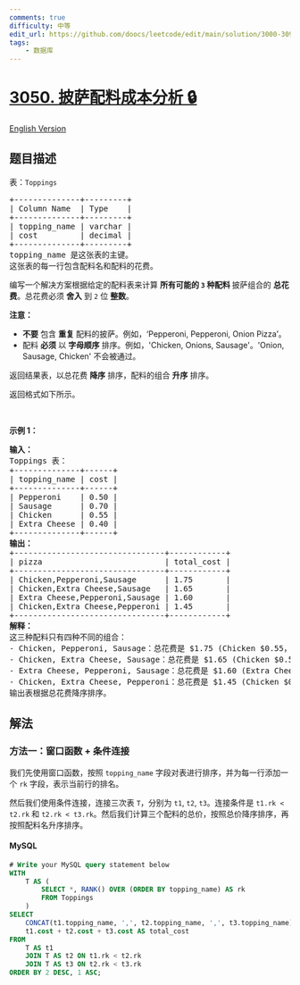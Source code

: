 ```yaml
---
comments: true
difficulty: 中等
edit_url: https://github.com/doocs/leetcode/edit/main/solution/3000-3099/3050.Pizza%20Toppings%20Cost%20Analysis/README.md
tags:
    - 数据库
---
```


<!-- problem:start -->

# [3050. 披萨配料成本分析 🔒](https://leetcode.cn/problems/pizza-toppings-cost-analysis)

[English Version](/solution/3000-3099/3050.Pizza%20Toppings%20Cost%20Analysis/README_EN.md)

## 题目描述

<!-- description:start -->

<p>表：<code><font face="monospace">Toppings</font></code></p>

<pre>
+--------------+---------+ 
| Column Name  | Type    | 
+--------------+---------+ 
| topping_name | varchar | 
| cost         | decimal |
+--------------+---------+
topping_name 是这张表的主键。
这张表的每一行包含配料名和配料的花费。
</pre>

<p>编写一个解决方案根据给定的配料表来计算 <strong>所有可能的&nbsp;<code>3</code>&nbsp;种配料&nbsp;</strong>披萨组合的 <strong>总花费</strong>。总花费必须 <strong>舍入</strong> 到 <code>2</code> 位 <strong>整数</strong>。</p>

<p><strong>注意：</strong></p>

<ul>
	<li><strong>不要</strong>&nbsp;包含 <strong>重复</strong> 配料的披萨。例如，‘Pepperoni, Pepperoni, Onion Pizza’。</li>
	<li>配料 <strong>必须</strong> 以 <strong>字母顺序</strong> 排序。例如，'Chicken, Onions, Sausage'。'Onion, Sausage, Chicken' 不会被通过。</li>
</ul>

<p>返回结果表，以总花费 <strong>降序</strong> 排序，配料的组合 <strong>升序</strong> 排序。</p>

<p>返回格式如下所示。</p>

<p>&nbsp;</p>

<p><strong class="example">示例 1：</strong></p>

<pre>
<strong>输入：</strong> 
Toppings 表：
+--------------+------+
| topping_name | cost |
+--------------+------+
| Pepperoni    | 0.50 |
| Sausage      | 0.70 |
| Chicken      | 0.55 |
| Extra Cheese | 0.40 |
+--------------+------+
<strong>输出：</strong> 
+--------------------------------+------------+
| pizza                          | total_cost | 
+--------------------------------+------------+
| Chicken,Pepperoni,Sausage      | 1.75       |  
| Chicken,Extra Cheese,Sausage   | 1.65       |
| Extra Cheese,Pepperoni,Sausage | 1.60       |
| Chicken,Extra Cheese,Pepperoni | 1.45       | 
+--------------------------------+------------+
<strong>解释：</strong> 
这三种配料只有四种不同的组合：
- Chicken, Pepperoni, Sausage：总花费是 $1.75 (Chicken $0.55，Pepperoni $0.50，Sausage $0.70)。
- Chicken, Extra Cheese, Sausage：总花费是 $1.65 (Chicken $0.55，Extra Cheese $0.40，Sausage $0.70)。
- Extra Cheese, Pepperoni, Sausage：总花费是 $1.60 (Extra Cheese $0.40，Pepperoni $0.50，Sausage $0.70)。
- Chicken, Extra Cheese, Pepperoni：总花费是 $1.45 (Chicken $0.55，Extra Cheese $0.40，Pepperoni $0.50)。
输出表根据总花费降序排序。</pre>

<!-- description:end -->

## 解法

<!-- solution:start -->

### 方法一：窗口函数 + 条件连接

我们先使用窗口函数，按照 `topping_name` 字段对表进行排序，并为每一行添加一个 `rk` 字段，表示当前行的排名。

然后我们使用条件连接，连接三次表 `T`，分别为 `t1`, `t2`, `t3`。连接条件是 `t1.rk < t2.rk` 和 `t2.rk < t3.rk`。然后我们计算三个配料的总价，按照总价降序排序，再按照配料名升序排序。

<!-- tabs:start -->

#### MySQL

```sql
# Write your MySQL query statement below
WITH
    T AS (
        SELECT *, RANK() OVER (ORDER BY topping_name) AS rk
        FROM Toppings
    )
SELECT
    CONCAT(t1.topping_name, ',', t2.topping_name, ',', t3.topping_name) AS pizza,
    t1.cost + t2.cost + t3.cost AS total_cost
FROM
    T AS t1
    JOIN T AS t2 ON t1.rk < t2.rk
    JOIN T AS t3 ON t2.rk < t3.rk
ORDER BY 2 DESC, 1 ASC;
```

<!-- tabs:end -->

<!-- solution:end -->

<!-- problem:end -->
